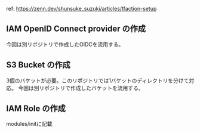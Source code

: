ref: https://zenn.dev/shunsuke_suzuki/articles/tfaction-setup

## IAM OpenID Connect provider の作成
今回は別リポジトリで作成したOIDCを流用する。

## S3 Bucket の作成
3個のバケットが必要。このリポジトリでは1バケットのディレクトリを分けて対応。
今回は別リポジトリで作成したバケットを流用する。

## IAM Role の作成
modules/initに記載
